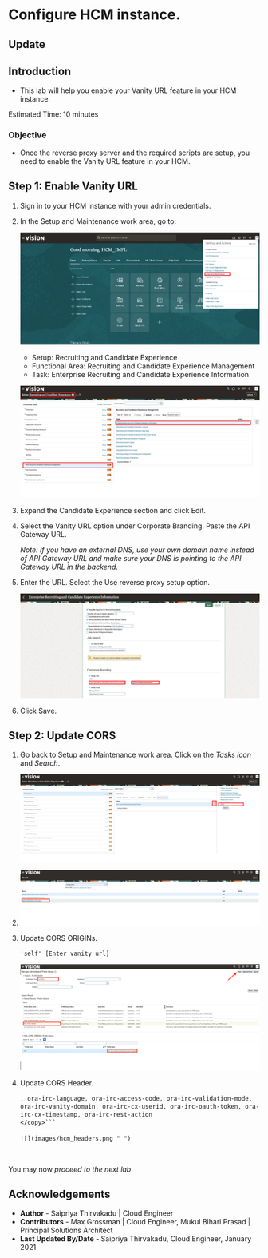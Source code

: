 # Configure HCM instance. 

## Update

## **Introduction**

- This lab will help you enable your Vanity URL feature in your HCM instance.

Estimated Time: 10 minutes

### **Objective**

- Once the reverse proxy server and the required scripts are setup, you need to enable the Vanity URL feature in your HCM.

## **Step 1:** Enable Vanity URL 

1. Sign in to your HCM instance with your admin credentials. 

2. In the Setup and Maintenance work area, go to:   

    ![](images/hcm_setup.png " ")

    - Setup: Recruiting and Candidate Experience
    - Functional Area: Recruiting and Candidate Experience Management
    - Task: Enterprise Recruiting and Candidate Experience Information

    ![](images/hcm_recruiting_candidate_exp.png " ")

2. Expand the Candidate Experience section and click Edit.

3. Select the Vanity URL option under Corporate Branding. Paste  the API Gateway URL. 

    *Note: If you have an external DNS, use your own domain name instead of API Gateway URL and make sure your DNS is pointing to the API Gateway URL in the backend.*

4. Enter the URL. Select the Use reverse proxy setup option.

    ![](images/hcm_revproxy.png " ")

5. Click Save.

## **Step 2:** Update CORS 

1. Go back to Setup and Maintenance work area. Click on the *Tasks icon* and *Search*. 

    ![](images/hcm_search.png " ")

2. 
    ![](images/hcm_manage_admin.png " ")

3. Update CORS ORIGINs.

    ```<copy>
    'self' [Enter vanity url]
    ```

    ![](images/hcm_origin.png " ")

4. Update CORS Header. 

    ```<copy>
    , ora-irc-language, ora-irc-access-code, ora-irc-validation-mode, ora-irc-vanity-domain, ora-irc-cx-userid, ora-irc-oauth-token, ora-irc-cx-timestamp, ora-irc-rest-action
    </copy>```

    ![](images/hcm_headers.png " ")



You may now *proceed to the next lab*.


## Acknowledgements
 - **Author** -  Saipriya Thirvakadu | Cloud Engineer 
 - **Contributors** - Max Grossman | Cloud Engineer, Mukul Bihari Prasad | Principal Solutions Architect
 - **Last Updated By/Date** - Saipriya Thirvakadu, Cloud Engineer, January 2021